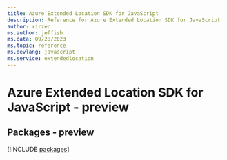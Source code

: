 ```yaml
---
title: Azure Extended Location SDK for JavaScript
description: Reference for Azure Extended Location SDK for JavaScript
author: xirzec
ms.author: jeffish
ms.data: 09/28/2023
ms.topic: reference
ms.devlang: javascript
ms.service: extendedlocation
---
```

# Azure Extended Location SDK for JavaScript - preview
## Packages - preview
[!INCLUDE [packages](extended-location-index.md)]